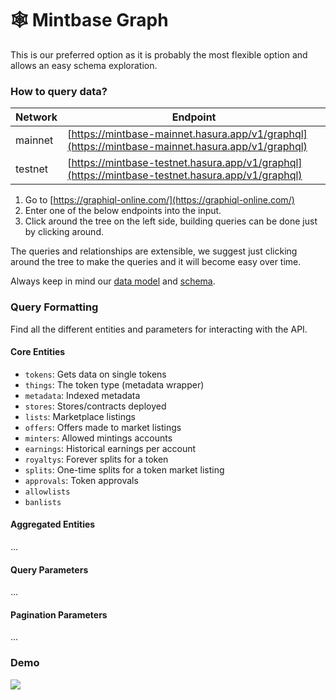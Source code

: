 # 🕸 Mintbase Graph

This is our preferred option as it is probably the most flexible option and allows an easy schema exploration.

### How to query data?

| Network | Endpoint                                                                                         |
| ------- | ------------------------------------------------------------------------------------------------ |
| mainnet | [https://mintbase-mainnet.hasura.app/v1/graphql](https://mintbase-mainnet.hasura.app/v1/graphql) |
| testnet | [https://mintbase-testnet.hasura.app/v1/graphql](https://mintbase-testnet.hasura.app/v1/graphql) |

1. Go to [https://graphiql-online.com/](https://graphiql-online.com/)
2. Enter one of the below endpoints into the input.&#x20;
3. Click around the tree on the left side, building queries can be done just by clicking around.

The queries and relationships are extensible, we suggest just clicking around the tree to make the queries and it will become easy over time.&#x20;

Always keep in mind our [data model](../data-model/) and [schema](../data-model/schema-v1.md#dbml).

### Query Formatting

Find all the different entities and parameters for interacting with the API.

#### Core Entities

* `tokens`: Gets data on single tokens
* `things`: The token type (metadata wrapper)
* `metadata`: Indexed metadata
* `stores`: Stores/contracts deployed
* `lists`: Marketplace listings
* `offers`: Offers made to market listings
* `minters`: Allowed mintings accounts&#x20;
* `earnings`: Historical earnings per account
* `royaltys`: Forever splits for a token
* `splits`: One-time splits for a token market listing
* `approvals`: Token approvals
* `allowlists`
* `banlists`

#### Aggregated Entities

...

#### Query Parameters

...

#### Pagination Parameters

...

### Demo

![](https://lh5.googleusercontent.com/AXfMvEvv5zB9N82hkeNA3VWZnUa94v\_SWbgP3sv-UHXD\_hiwoxRnAa9sYUqOtZhpQlHoTIx\_SRzG4YFjosA11VRT-OFZeyfTu\_NWs283Bi0GGAy4AnsJ\_ZmJ2hvyFrJFpc4D6-eS1ozr8Q84l-k)

